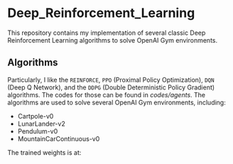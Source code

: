 # Deep_Reinforcement_Learning
This repository contains my implementation of several classic Deep Reinforcement Learning algorithms to solve OpenAI Gym environments.    

## Algorithms
Particularly, I like the `REINFORCE`, `PPO` (Proximal Policy Optimization), `DQN` (Deep Q Network), and the `DDPG` (Double Deterministic Policy Gradient) algorithms. The codes for those can be found in *codes/agents*. The algorithms are used to solve several OpenAI Gym environments, including:
+ Cartpole-v0      
+ LunarLander-v2     
+ Pendulum-v0     
+ MountainCarContinuous-v0     

The trained weights is at:
